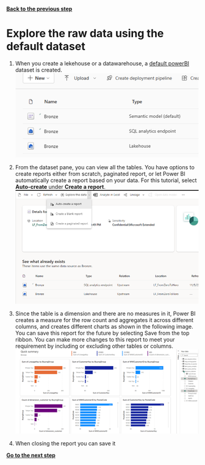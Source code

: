 [**Back to the previous step**](/FromZeroToHero_Parma/Analytics%20-%20How%20To%20Proceed/2_Create_the_Bronze_Lakehouse.md)

# Explore the raw data using the default dataset

1. When you create a lekehouse or a datawarehouse, a [default powerBI](https://learn.microsoft.com/en-us/fabric/data-warehouse/datasets#understand-whats-in-the-default-power-bi-dataset) dataset is created. 
![default ds](../Images/default%20dataset.png)

2. From the dataset pane, you can view all the tables. You have options to create reports either from scratch, paginated report, or let Power BI automatically create a report based on your data. For this tutorial, select **Auto-create** under **Create a report**.
![auto create](../Images/auto%20create%20report.png)

3. Since the table is a dimension and there are no measures in it, Power BI creates a measure for the row count and aggregates it across different columns, and creates different charts as shown in the following image. You can save this report for the future by selecting Save from the top ribbon. You can make more changes to this report to meet your requirement by including or excluding other tables or columns.
![Results](../Images/Auto%20created%20report%20results.png)

4. When closing the report you can save it

[**Go to the next step**](/FromZeroToHero_Parma/Analytics%20-%20How%20To%20Proceed/4_Ingest_Data_Using_Pipeline.md)